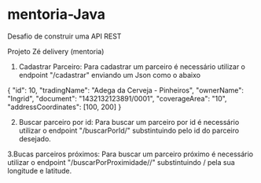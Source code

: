 # mentoria-Java
Desafio de construir uma API REST 

Projeto Zé delivery (mentoria) 


1. Cadastrar Parceiro:
Para cadastrar um parceiro é necessário utilizar o endpoint "/cadastrar" enviando um Json como o abaixo

{
  "id": 10, 
  "tradingName": "Adega da Cerveja - Pinheiros",
  "ownerName": "Ingrid",
  "document": "1432132123891/0001",
  "coverageArea": "10",
  "addressCoordinates": [100, 200]
}


2. Buscar parceiro por id:
Para buscar um parceiro por id é necessário utilizar o endpoint "/buscarPorId/<id>" substintuindo <id> pelo id do parceiro desejado.
  
3.Bucas parceiros próximos:
Para buscar um parceiro próximo é necessário utilizar o endpoint "/buscarPorProximidade/<log>/<lat>" substintuindo <log>/<lat> pela sua longitude e latitude. 


